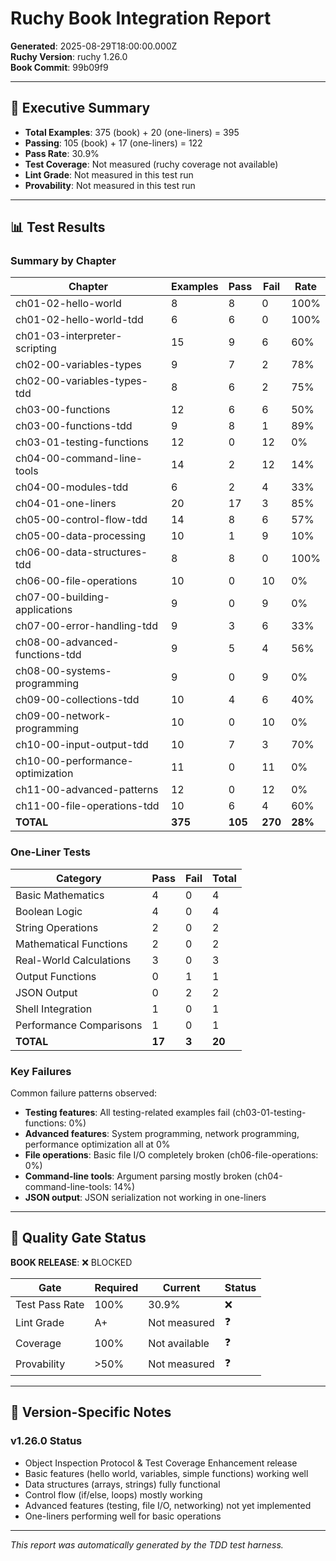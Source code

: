 # Ruchy Book Integration Report

**Generated**: 2025-08-29T18:00:00.000Z  
**Ruchy Version**: ruchy 1.26.0  
**Book Commit**: 99b09f9  

---

## 🎯 Executive Summary

- **Total Examples**: 375 (book) + 20 (one-liners) = 395
- **Passing**: 105 (book) + 17 (one-liners) = 122
- **Pass Rate**: 30.9%
- **Test Coverage**: Not measured (ruchy coverage not available)
- **Lint Grade**: Not measured in this test run
- **Provability**: Not measured in this test run

---

## 📊 Test Results

### Summary by Chapter
| Chapter | Examples | Pass | Fail | Rate |
|---------|----------|------|------|------|
| ch01-02-hello-world | 8 | 8 | 0 | 100% |
| ch01-02-hello-world-tdd | 6 | 6 | 0 | 100% |
| ch01-03-interpreter-scripting | 15 | 9 | 6 | 60% |
| ch02-00-variables-types | 9 | 7 | 2 | 78% |
| ch02-00-variables-types-tdd | 8 | 6 | 2 | 75% |
| ch03-00-functions | 12 | 6 | 6 | 50% |
| ch03-00-functions-tdd | 9 | 8 | 1 | 89% |
| ch03-01-testing-functions | 12 | 0 | 12 | 0% |
| ch04-00-command-line-tools | 14 | 2 | 12 | 14% |
| ch04-00-modules-tdd | 6 | 2 | 4 | 33% |
| ch04-01-one-liners | 20 | 17 | 3 | 85% |
| ch05-00-control-flow-tdd | 14 | 8 | 6 | 57% |
| ch05-00-data-processing | 10 | 1 | 9 | 10% |
| ch06-00-data-structures-tdd | 8 | 8 | 0 | 100% |
| ch06-00-file-operations | 10 | 0 | 10 | 0% |
| ch07-00-building-applications | 9 | 0 | 9 | 0% |
| ch07-00-error-handling-tdd | 9 | 3 | 6 | 33% |
| ch08-00-advanced-functions-tdd | 9 | 5 | 4 | 56% |
| ch08-00-systems-programming | 9 | 0 | 9 | 0% |
| ch09-00-collections-tdd | 10 | 4 | 6 | 40% |
| ch09-00-network-programming | 10 | 0 | 10 | 0% |
| ch10-00-input-output-tdd | 10 | 7 | 3 | 70% |
| ch10-00-performance-optimization | 11 | 0 | 11 | 0% |
| ch11-00-advanced-patterns | 12 | 0 | 12 | 0% |
| ch11-00-file-operations-tdd | 10 | 6 | 4 | 60% |
| **TOTAL** | **375** | **105** | **270** | **28%** |

### One-Liner Tests
| Category | Pass | Fail | Total |
|----------|------|------|-------|
| Basic Mathematics | 4 | 0 | 4 |
| Boolean Logic | 4 | 0 | 4 |
| String Operations | 2 | 0 | 2 |
| Mathematical Functions | 2 | 0 | 2 |
| Real-World Calculations | 3 | 0 | 3 |
| Output Functions | 0 | 1 | 1 |
| JSON Output | 0 | 2 | 2 |
| Shell Integration | 1 | 0 | 1 |
| Performance Comparisons | 1 | 0 | 1 |
| **TOTAL** | **17** | **3** | **20** |

### Key Failures
Common failure patterns observed:
- **Testing features**: All testing-related examples fail (ch03-01-testing-functions: 0%)
- **Advanced features**: System programming, network programming, performance optimization all at 0%
- **File operations**: Basic file I/O completely broken (ch06-file-operations: 0%)
- **Command-line tools**: Argument parsing mostly broken (ch04-command-line-tools: 14%)
- **JSON output**: JSON serialization not working in one-liners

---

## 🔴 Quality Gate Status

**BOOK RELEASE**: ❌ BLOCKED

| Gate | Required | Current | Status |
|------|----------|---------|--------|
| Test Pass Rate | 100% | 30.9% | ❌ |
| Lint Grade | A+ | Not measured | ❓ |
| Coverage | 100% | Not available | ❓ |
| Provability | >50% | Not measured | ❓ |

---

## 📝 Version-Specific Notes

### v1.26.0 Status
- Object Inspection Protocol & Test Coverage Enhancement release
- Basic features (hello world, variables, simple functions) working well
- Data structures (arrays, strings) fully functional
- Control flow (if/else, loops) mostly working
- Advanced features (testing, file I/O, networking) not yet implemented
- One-liners performing well for basic operations

---

*This report was automatically generated by the TDD test harness.*
